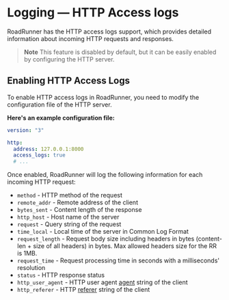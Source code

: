 # Logging — HTTP Access logs

RoadRunner has the HTTP access logs support, which provides detailed information about incoming HTTP requests and
responses.

> **Note**
> This feature is disabled by default, but it can be easily enabled by configuring the HTTP server.

## Enabling HTTP Access Logs

To enable HTTP access logs in RoadRunner, you need to modify the configuration file of the HTTP server.

**Here's an example configuration file:**

```yaml .rr.yaml
version: "3"

http:
  address: 127.0.0.1:8000
  access_logs: true
  # ...
```

Once enabled, RoadRunner will log the following information for each incoming HTTP request:

- `method` - HTTP method of the request
- `remote_addr` - Remote address of the client
- `bytes_sent` - Content length of the response
- `http_host` - Host name of the server
- `request` - Query string of the request
- `time_local` - Local time of the server in Common Log Format
- `request_length` - Request body size including headers in bytes (content-len + size of all headers) in bytes. Max allowed headers
  size for the RR is 1MB.
- `request_time` - Request processing time in seconds with a milliseconds' resolution
- `status` - HTTP response status
- `http_user_agent` - HTTP user agent [agent](https://developer.mozilla.org/en-US/docs/Web/HTTP/Headers/User-Agent) string of the client
- `http_referer` - HTTP [referer](https://developer.mozilla.org/en-US/docs/Web/HTTP/Headers/Referer) string of the client
